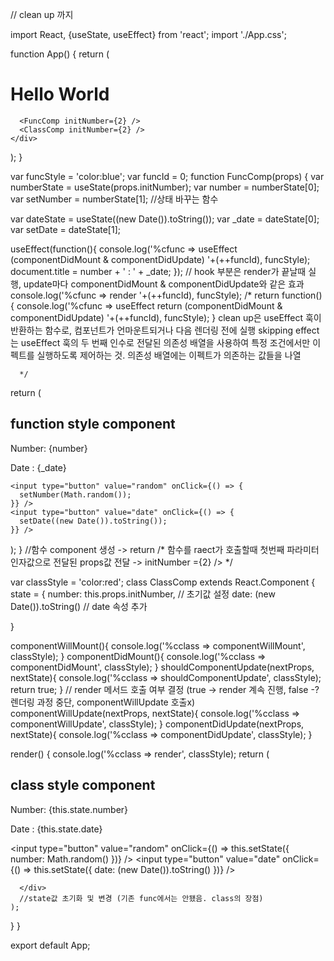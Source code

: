 // clean up 까지

import React, {useState, useEffect} from 'react';
import './App.css';

function App() {
  return (
    <div className="container">
      <h1>Hello World</h1>

      <FuncComp initNumber={2} />  
      <ClassComp initNumber={2} /> 
    </div>
  );
}

var funcStyle = 'color:blue';
var funcId = 0;
function FuncComp(props) {
 var numberState = useState(props.initNumber);
 var number = numberState[0];
 var setNumber = numberState[1]; //상태 바꾸는 함수

 var dateState = useState((new Date()).toString());
 var _date = dateState[0];
 var setDate = dateState[1];

 useEffect(function(){
    console.log('%cfunc => useEffect (componentDidMount & componentDidUpdate) '+(++funcId), funcStyle);
    document.title = number + ' : ' + _date;
  });
// hook 부분은 render가 끝날때 실행, update마다 componentDidMount & componentDidUpdate와 같은 효과
 console.log('%cfunc => render '+(++funcId), funcStyle);
/*
    return function(){
      console.log('%cfunc => useEffect return (componentDidMount & componentDidUpdate) '+(++funcId), funcStyle);
    }
      clean up은 useEffect 훅이 반환하는 함수로, 컴포넌트가 언마운트되거나 다음 렌더링 전에 실행
  skipping effect는 useEffect 훅의 두 번째 인수로 전달된 의존성 배열을 사용하여 특정 조건에서만 이펙트를 실행하도록 제어하는 것.
  의존성 배열에는 이펙트가 의존하는 값들을 나열

      */


 return (
  <div className="container">
    <h2>function style component</h2>
    <p>Number: {number}</p>
    <p>Date : {_date}</p>

    <input type="button" value="random" onClick={() => {
      setNumber(Math.random());
    }} />
    <input type="button" value="date" onClick={() => {
      setDate((new Date()).toString());
    }} />
  </div>
);
}
//함수 component 생성 -> return 
/*
함수를 raect가 호출할때 첫번째 파라미터 인자값으로 전달된 props값 전달
-> <FuncComp> initNumber ={2} />  */

var classStyle = 'color:red';
class ClassComp extends React.Component {
  state = {
    number: this.props.initNumber, // 초기값 설정
    date: (new Date()).toString() // date 속성 추가
  
  }  


  componentWillMount(){
    console.log('%cclass => componentWillMount', classStyle);
  }
  componentDidMount(){
    console.log('%cclass => componentDidMount', classStyle);
  }
  shouldComponentUpdate(nextProps, nextState){
    console.log('%cclass => shouldComponentUpdate', classStyle);
    return true;
  } // render 메서드 호출 여부 결정 (true -> render 계속 진행, false -? 렌더링 과정 중단, componentWillUpdate 호출x)
  componentWillUpdate(nextProps, nextState){
    console.log('%cclass => componentWillUpdate', classStyle);
  }
  componentDidUpdate(nextProps, nextState){
    console.log('%cclass => componentDidUpdate', classStyle);
  }

  render() {
    console.log('%cclass => render', classStyle);
    return (
      <div className="container">
        <h2>class style component</h2>
        <p>Number: {this.state.number}</p> 
        <p>Date : {this.state.date}</p>
        <input type="button" value="random" onClick={() => this.setState({ number: Math.random() })} />
        <input type="button" value="date" onClick={() => this.setState({ date: (new Date()).toString() })} />

      </div>
      //state값 초기화 및 변경 (기존 func에서는 안됐음. class의 장점)
    );
  }
}

export default App;

